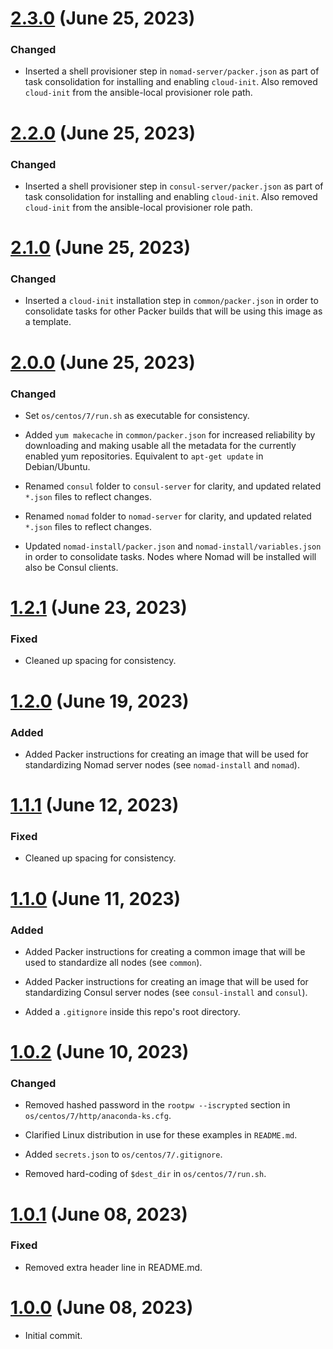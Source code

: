 # [2.3.0] (June 25, 2023)

### Changed

-  Inserted a shell provisioner step in `nomad-server/packer.json` as 
   part of task consolidation for installing and enabling `cloud-init`.
   Also removed `cloud-init` from the ansible-local provisioner 
   role path.

# [2.2.0] (June 25, 2023)

### Changed

-  Inserted a shell provisioner step in `consul-server/packer.json` as 
   part of task consolidation for installing and enabling `cloud-init`.
   Also removed `cloud-init` from the ansible-local provisioner 
   role path.

# [2.1.0] (June 25, 2023)

### Changed 

- Inserted a `cloud-init` installation step in `common/packer.json` in 
  order to consolidate tasks for other Packer builds that will be using
  this image as a template.

# [2.0.0] (June 25, 2023)

### Changed

- Set `os/centos/7/run.sh` as executable for consistency.

- Added `yum makecache` in `common/packer.json` for increased 
  reliability by downloading and making usable all the metadata for the 
  currently enabled yum repositories. Equivalent to `apt-get update` in
  Debian/Ubuntu.

- Renamed `consul` folder to `consul-server` for clarity, and updated
  related `*.json` files to reflect changes. 

- Renamed `nomad` folder to `nomad-server` for clarity, and updated
  related `*.json` files to reflect changes. 

- Updated `nomad-install/packer.json` and `nomad-install/variables.json`
  in order to consolidate tasks. Nodes where Nomad will be installed 
  will also be Consul clients.

# [1.2.1] (June 23, 2023)

### Fixed

-  Cleaned up spacing for consistency.

# [1.2.0] (June 19, 2023)

### Added

- Added Packer instructions for creating an image that will be used for 
  standardizing Nomad server nodes (see `nomad-install` and `nomad`).

# [1.1.1] (June 12, 2023)

### Fixed

-  Cleaned up spacing for consistency.

# [1.1.0] (June 11, 2023)

### Added

- Added Packer instructions for creating a common image that will be
  used to standardize all nodes (see `common`).

- Added Packer instructions for creating an image that will be used for 
  standardizing Consul server nodes (see `consul-install` and `consul`).

- Added a `.gitignore` inside this repo's root directory.

# [1.0.2] (June 10, 2023)

### Changed

- Removed hashed password in the `rootpw --iscrypted` section in 
  `os/centos/7/http/anaconda-ks.cfg`.

- Clarified Linux distribution in use for these examples in `README.md`.

- Added `secrets.json` to `os/centos/7/.gitignore`.

- Removed hard-coding of `$dest_dir` in `os/centos/7/run.sh`.

# [1.0.1] (June 08, 2023)

### Fixed

- Removed extra header line in README.md.

# [1.0.0] (June 08, 2023)

- Initial commit.

[2.3.0]: https://github.com/aco950/packer/releases/tag/v2.3.0
[2.2.0]: https://github.com/aco950/packer/releases/tag/v2.2.0
[2.1.0]: https://github.com/aco950/packer/releases/tag/v2.1.0
[2.0.0]: https://github.com/aco950/packer/releases/tag/v2.0.0
[1.2.1]: https://github.com/aco950/packer/releases/tag/v1.2.1
[1.2.0]: https://github.com/aco950/packer/releases/tag/v1.2.0
[1.1.1]: https://github.com/aco950/packer/releases/tag/v1.1.1
[1.1.0]: https://github.com/aco950/packer/releases/tag/v1.1.0
[1.0.2]: https://github.com/aco950/packer/releases/tag/v1.0.2
[1.0.1]: https://github.com/aco950/packer/releases/tag/v1.0.1
[1.0.0]: https://github.com/aco950/packer/releases/tag/v1.0.0

